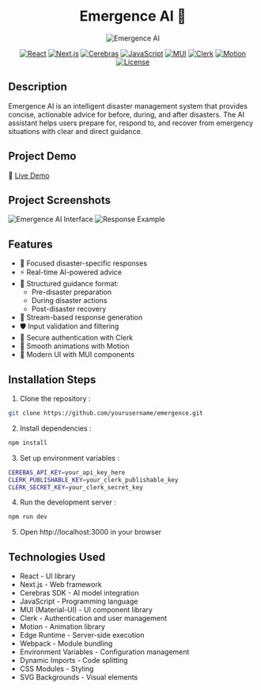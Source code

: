 <div align="center"> 

# Emergence AI 🚨

![Emergence AI](https://socialify.git.ci/noorulameen17/emergence/image?description=1&descriptionEditable=&font=KoHo&language=1&name=1&pattern=Floating%20Cogs&theme=Auto)

[![React](https://img.shields.io/badge/React-61DAFB?style=for-the-badge&logo=react&logoColor=black)](https://reactjs.org/)
[![Next.js](https://img.shields.io/badge/Next.js-black?style=for-the-badge&logo=next.js&logoColor=white)](https://nextjs.org/)
[![Cerebras](https://img.shields.io/badge/Cerebras-FF0000?style=for-the-badge&logo=cerebras&logoColor=white)](https://www.cerebras.net/)
[![JavaScript](https://img.shields.io/badge/JavaScript-F7DF1E?style=for-the-badge&logo=javascript&logoColor=black)](https://developer.mozilla.org/en-US/docs/Web/JavaScript)
[![MUI](https://img.shields.io/badge/MUI-007FFF?style=for-the-badge&logo=mui&logoColor=white)](https://mui.com/)
[![Clerk](https://img.shields.io/badge/Clerk-6C47FF?style=for-the-badge&logo=clerk&logoColor=white)](https://clerk.dev/)
[![Motion](https://img.shields.io/badge/Motion-000000?style=for-the-badge&logo=framer&logoColor=white)](https://www.framer.com/motion/)
[![License](https://img.shields.io/badge/License-MIT-green.svg?style=for-the-badge)](LICENSE)

</div>

## Description
Emergence AI is an intelligent disaster management system that provides concise, actionable advice for before, during, and after disasters. The AI assistant helps users prepare for, respond to, and recover from emergency situations with clear and direct guidance.

## Project Demo
🔗 [Live Demo](https://emergence-ai.vercel.app)

## Project Screenshots
![Emergence AI Interface](path/to/screenshot1.png)
![Response Example](path/to/screenshot2.png)

## Features
- 🎯 Focused disaster-specific responses
- ⚡ Real-time AI-powered advice
- 📝 Structured guidance format:
  - Pre-disaster preparation
  - During disaster actions
  - Post-disaster recovery
- 🔄 Stream-based response generation
- 🛡️ Input validation and filtering
- 🔐 Secure authentication with Clerk
- 💫 Smooth animations with Motion
- 🎨 Modern UI with MUI components


## Installation Steps
1. Clone the repository :
```bash
git clone https://github.com/yourusername/emergence.git
```
2. Install dependencies : 
```bash
npm install
```
3. Set up environment variables :
```bash
CEREBAS_API_KEY=your_api_key_here
CLERK_PUBLISHABLE_KEY=your_clerk_publishable_key
CLERK_SECRET_KEY=your_clerk_secret_key
```
4. Run the development server :
```bash
npm run dev
```

5. Open http://localhost:3000 in your browser

## Technologies Used 

- React - UI library
- Next.js - Web framework
- Cerebras SDK - AI model integration
- JavaScript - Programming language
- MUI (Material-UI) - UI component library
- Clerk - Authentication and user management
- Motion - Animation library
- Edge Runtime - Server-side execution
- Webpack - Module bundling
- Environment Variables - Configuration management
- Dynamic Imports - Code splitting
- CSS Modules - Styling
- SVG Backgrounds - Visual elements
